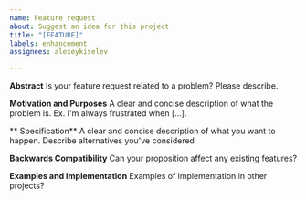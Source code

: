 ```yaml
---
name: Feature request
about: Suggest an idea for this project
title: "[FEATURE]"
labels: enhancement
assignees: alexeykiselev

---
```


**Аbstract**
Is your feature request related to a problem? Please describe.

**Motivation and Purposes**
A clear and concise description of what the problem is. Ex. I'm always frustrated when [...].

** Specification**
A clear and concise description of what you want to happen. Describe alternatives you've considered

**Backwards Compatibility**
Can your proposition affect any existing features?

**Examples and Implementation**
Examples of implementation in other projects?
